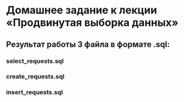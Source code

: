 # Домашнее задание к лекции «Продвинутая выборка данных»

## Результат работы 3 файла в формате .sql:
### select_requests.sql
### create_requests.sql
### insert_requests.sql
